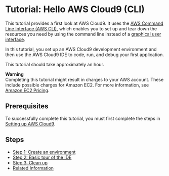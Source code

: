 # Tutorial: Hello AWS Cloud9 \(CLI\)<a name="tutorial-basic-cli"></a>

This tutorial provides a first look at AWS Cloud9\. It uses the [AWS Command Line Interface \(AWS CLI\)](https://docs.aws.amazon.com/cli/latest/userguide/), which enables you to set up and tear down the resources you need by using the command line instead of a [graphical user interface](tutorial.md)\.

In this tutorial, you set up an AWS Cloud9 development environment and then use the AWS Cloud9 IDE to code, run, and debug your first application\.

This tutorial should take approximately an hour\.

**Warning**  
Completing this tutorial might result in charges to your AWS account\. These include possible charges for Amazon EC2\. For more information, see [Amazon EC2 Pricing](https://aws.amazon.com/ec2/pricing/)\.

## Prerequisites<a name="tutorial-prereqs-cli"></a>

To successfully complete this tutorial, you must first complete the steps in [Setting up AWS Cloud9](setting-up.md)\.

## Steps<a name="tutorial-basic-cli-steps"></a>
+ [Step 1: Create an environment](tutorial-create-environment-cli-step1.md)
+ [Step 2: Basic tour of the IDE](tutorial-tour-ide-cli-step2.md)
+ [Step 3: Clean up](tutorial-clean-up-cli-step3.md)
+ [Related Information](tutorial-final-info-cli.md)